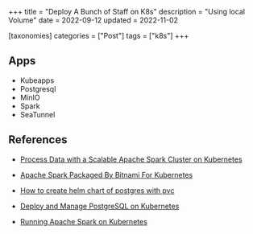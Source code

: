 +++
title = "Deploy A Bunch of Staff on K8s"
description = "Using local Volume"
date = 2022-09-12
updated = 2022-11-02

[taxonomies]
categories = ["Post"]
tags = ["k8s"]
+++

## Apps

- Kubeapps
- Postgresql
- MinIO
- Spark
- SeaTunnel

## References

- [Process Data with a Scalable Apache Spark Cluster on Kubernetes](https://docs.bitnami.com/tutorials/process-data-spark-kubernetes/)

- [Apache Spark Packaged By Bitnami For Kubernetes](https://docs.bitnami.com/kubernetes/infrastructure/spark/)

- [How to create helm chart of postgres with pvc](https://stackoverflow.com/a/61752632)

- [Deploy and Manage PostgreSQL on Kubernetes](https://arctype.com/blog/deploy-postgres-kubernetes/)

- [Running Apache Spark on Kubernetes](https://medium.com/empathyco/running-apache-spark-on-kubernetes-2e64c73d0bb2)
